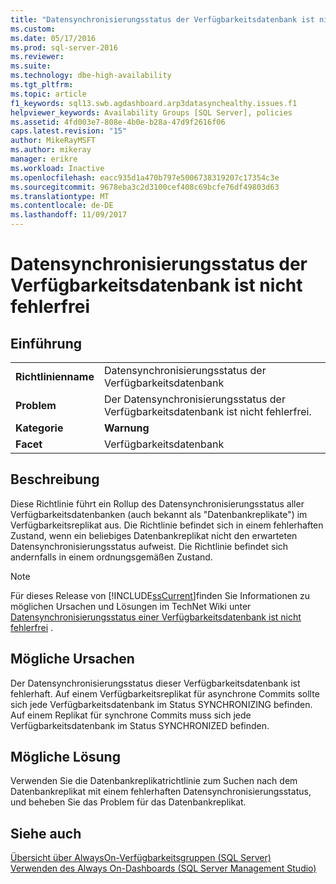 ```yaml
---
title: "Datensynchronisierungsstatus der Verfügbarkeitsdatenbank ist nicht fehlerfrei | Microsoft-Dokumentation"
ms.custom: 
ms.date: 05/17/2016
ms.prod: sql-server-2016
ms.reviewer: 
ms.suite: 
ms.technology: dbe-high-availability
ms.tgt_pltfrm: 
ms.topic: article
f1_keywords: sql13.swb.agdashboard.arp3datasynchealthy.issues.f1
helpviewer_keywords: Availability Groups [SQL Server], policies
ms.assetid: 4fd003e7-808e-4b0e-b28a-47d9f2616f06
caps.latest.revision: "15"
author: MikeRayMSFT
ms.author: mikeray
manager: erikre
ms.workload: Inactive
ms.openlocfilehash: eacc935d1a470b797e5006738319207c17354c3e
ms.sourcegitcommit: 9678eba3c2d3100cef408c69bcfe76df49803d63
ms.translationtype: MT
ms.contentlocale: de-DE
ms.lasthandoff: 11/09/2017
---
```

# <a name="data-synchronization-state-of-availability-database-is-not-healthy"></a>Datensynchronisierungsstatus der Verfügbarkeitsdatenbank ist nicht fehlerfrei
    
## <a name="introduction"></a>Einführung  
  
|||  
|-|-|  
|**Richtlinienname**|Datensynchronisierungsstatus der Verfügbarkeitsdatenbank|  
|**Problem**|Der Datensynchronisierungsstatus der Verfügbarkeitsdatenbank ist nicht fehlerfrei.|  
|**Kategorie**|**Warnung**|  
|**Facet**|Verfügbarkeitsdatenbank|  
  
## <a name="description"></a>Beschreibung  
 Diese Richtlinie führt ein Rollup des Datensynchronisierungsstatus aller Verfügbarkeitsdatenbanken (auch bekannt als "Datenbankreplikate") im Verfügbarkeitsreplikat aus. Die Richtlinie befindet sich in einem fehlerhaften Zustand, wenn ein beliebiges Datenbankreplikat nicht den erwarteten Datensynchronisierungsstatus aufweist. Die Richtlinie befindet sich andernfalls in einem ordnungsgemäßen Zustand.  
  
> [!NOTE]  
>  Für dieses Release von [!INCLUDE[ssCurrent](../../../includes/sscurrent-md.md)]finden Sie Informationen zu möglichen Ursachen und Lösungen im TechNet Wiki unter [Datensynchronisierungsstatus einer Verfügbarkeitsdatenbank ist nicht fehlerfrei](http://go.microsoft.com/fwlink/p/?LinkId=220858) .  
  
## <a name="possible-causes"></a>Mögliche Ursachen  
 Der Datensynchronisierungsstatus dieser Verfügbarkeitsdatenbank ist fehlerhaft. Auf einem Verfügbarkeitsreplikat für asynchrone Commits sollte sich jede Verfügbarkeitsdatenbank im Status SYNCHRONIZING befinden. Auf einem Replikat für synchrone Commits muss sich jede Verfügbarkeitsdatenbank im Status SYNCHRONIZED befinden.  
  
## <a name="possible-solution"></a>Mögliche Lösung  
 Verwenden Sie die Datenbankreplikatrichtlinie zum Suchen nach dem Datenbankreplikat mit einem fehlerhaften Datensynchronisierungsstatus, und beheben Sie das Problem für das Datenbankreplikat.  
  
## <a name="see-also"></a>Siehe auch  
 [Übersicht über AlwaysOn-Verfügbarkeitsgruppen &#40;SQL Server&#41;](~/database-engine/availability-groups/windows/overview-of-always-on-availability-groups-sql-server.md)   
 [Verwenden des Always On-Dashboards &#40;SQL Server Management Studio&#41;](~/database-engine/availability-groups/windows/use-the-always-on-dashboard-sql-server-management-studio.md)  
  
  


